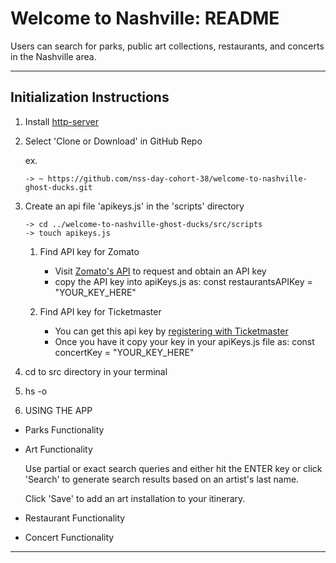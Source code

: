 # Welcome to Nashville: README

Users can search for parks, public art collections, restaurants, and concerts in the Nashville area.

***

## Initialization Instructions
1. Install [http-server](https://www.npmjs.com/package/http-server)
2. Select 'Clone or Download' in GitHub Repo
    
    ex.
     ```
    -> ~ https://github.com/nss-day-cohort-38/welcome-to-nashville-ghost-ducks.git

     ```
3. Create an api file 'apikeys.js' in the 'scripts' directory
    ```
    -> cd ../welcome-to-nashville-ghost-ducks/src/scripts
    -> touch apikeys.js
    ```
    1. Find API key for Zomato
        * Visit [Zomato's API](developers.zomato.com/api) to request and obtain an API key
        * copy the API key into apiKeys.js as: const restaurantsAPIKey = "YOUR_KEY_HERE"

    2. Find API key for Ticketmaster
        * You can get this api key by [registering with Ticketmaster](https://developer-acct.ticketmaster.com/user/register)
        * Once you have it copy your key in your apiKeys.js file as: const concertKey = "YOUR_KEY_HERE"

4. cd to src directory in your terminal
5. hs -o
6. USING THE APP

* Parks Functionality

* Art Functionality

     Use partial or exact search queries and either hit the ENTER key or click 'Search' to generate search results based on an artist's last name.

     Click 'Save' to add an art installation to your itinerary.

* Restaurant Functionality

* Concert Functionality

*****



